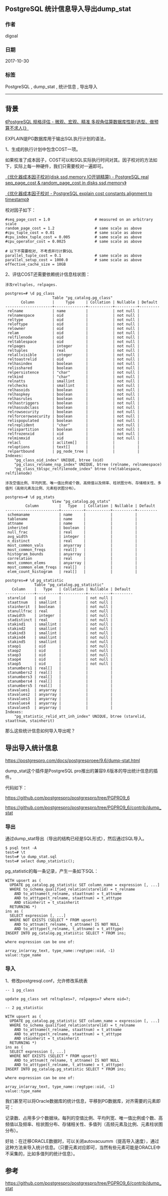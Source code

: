 ## PostgreSQL 统计信息导入导出dump_stat  
                               
### 作者              
digoal              
              
### 日期               
2017-10-30              
                
### 标签              
PostgreSQL , dump_stat , 统计信息 , 导出导入    
                          
----                          
                           
## 背景       
[《PostgreSQL 规格评估 - 微观、宏观、精准 多视角估算数据库性能(选型、做预算不求人)》](../201709/20170921_01.md)    
  
EXPLAIN是PG数据库用于输出SQL执行计划的语法，  
  
1、生成的执行计划中包含COST一项。  
  
如果校准了成本因子，COST可以和SQL实际执行时间对其。因子校对的方法如下，实际上每一种硬件，我们只需要校对一遍即可。  
  
[《优化器成本因子校对(disk,ssd,memory IO开销精算) - PostgreSQL real seq_page_cost & random_page_cost in disks,ssd,memory》](../201404/20140423_01.md)    
  
[《优化器成本因子校对 - PostgreSQL explain cost constants alignment to timestamp》](../201311/20131126_03.md)    
  
校对因子如下：  
  
```  
#seq_page_cost = 1.0                    # measured on an arbitrary scale  
random_page_cost = 1.2                  # same scale as above  
#cpu_tuple_cost = 0.01                  # same scale as above  
#cpu_index_tuple_cost = 0.005           # same scale as above  
#cpu_operator_cost = 0.0025             # same scale as above  
  
# 以下不需要校对, 不考虑并行计算SQL  
parallel_tuple_cost = 0.1               # same scale as above  
parallel_setup_cost = 1000.0            # same scale as above  
effective_cache_size = 10GB  
```  
  
2、评估COST还需要依赖统计信息柱状图：  
  
```  
涉及reltuples, relpages.  
  
postgres=# \d pg_class  
                     Table "pg_catalog.pg_class"  
       Column        |     Type     | Collation | Nullable | Default   
---------------------+--------------+-----------+----------+---------  
 relname             | name         |           | not null |   
 relnamespace        | oid          |           | not null |   
 reltype             | oid          |           | not null |   
 reloftype           | oid          |           | not null |   
 relowner            | oid          |           | not null |   
 relam               | oid          |           | not null |   
 relfilenode         | oid          |           | not null |   
 reltablespace       | oid          |           | not null |   
 relpages            | integer      |           | not null |   
 reltuples           | real         |           | not null |   
 relallvisible       | integer      |           | not null |   
 reltoastrelid       | oid          |           | not null |   
 relhasindex         | boolean      |           | not null |   
 relisshared         | boolean      |           | not null |   
 relpersistence      | "char"       |           | not null |   
 relkind             | "char"       |           | not null |   
 relnatts            | smallint     |           | not null |   
 relchecks           | smallint     |           | not null |   
 relhasoids          | boolean      |           | not null |   
 relhaspkey          | boolean      |           | not null |   
 relhasrules         | boolean      |           | not null |   
 relhastriggers      | boolean      |           | not null |   
 relhassubclass      | boolean      |           | not null |   
 relrowsecurity      | boolean      |           | not null |   
 relforcerowsecurity | boolean      |           | not null |   
 relispopulated      | boolean      |           | not null |   
 relreplident        | "char"       |           | not null |   
 relispartition      | boolean      |           | not null |   
 relfrozenxid        | xid          |           | not null |   
 relminmxid          | xid          |           | not null |   
 relacl              | aclitem[]    |           |          |   
 reloptions          | text[]       |           |          |   
 relpartbound        | pg_node_tree |           |          |   
Indexes:  
    "pg_class_oid_index" UNIQUE, btree (oid)  
    "pg_class_relname_nsp_index" UNIQUE, btree (relname, relnamespace)  
    "pg_class_tblspc_relfilenode_index" btree (reltablespace, relfilenode)  
  
涉及空值比例、平均列宽、唯一值比例或个数、高频值以及频率、柱状图分布、存储相关性、多值列（高频元素及比例、元素柱状图分布）。  
  
postgres=# \d pg_stats   
                     View "pg_catalog.pg_stats"  
         Column         |   Type   | Collation | Nullable | Default   
------------------------+----------+-----------+----------+---------  
 schemaname             | name     |           |          |   
 tablename              | name     |           |          |   
 attname                | name     |           |          |   
 inherited              | boolean  |           |          |   
 null_frac              | real     |           |          |   
 avg_width              | integer  |           |          |   
 n_distinct             | real     |           |          |   
 most_common_vals       | anyarray |           |          |   
 most_common_freqs      | real[]   |           |          |   
 histogram_bounds       | anyarray |           |          |   
 correlation            | real     |           |          |   
 most_common_elems      | anyarray |           |          |   
 most_common_elem_freqs | real[]   |           |          |   
 elem_count_histogram   | real[]   |           |          |   
  
postgres=# \d pg_statistic  
             Table "pg_catalog.pg_statistic"  
   Column    |   Type   | Collation | Nullable | Default   
-------------+----------+-----------+----------+---------  
 starelid    | oid      |           | not null |   
 staattnum   | smallint |           | not null |   
 stainherit  | boolean  |           | not null |   
 stanullfrac | real     |           | not null |   
 stawidth    | integer  |           | not null |   
 stadistinct | real     |           | not null |   
 stakind1    | smallint |           | not null |   
 stakind2    | smallint |           | not null |   
 stakind3    | smallint |           | not null |   
 stakind4    | smallint |           | not null |   
 stakind5    | smallint |           | not null |   
 staop1      | oid      |           | not null |   
 staop2      | oid      |           | not null |   
 staop3      | oid      |           | not null |   
 staop4      | oid      |           | not null |   
 staop5      | oid      |           | not null |   
 stanumbers1 | real[]   |           |          |   
 stanumbers2 | real[]   |           |          |   
 stanumbers3 | real[]   |           |          |   
 stanumbers4 | real[]   |           |          |   
 stanumbers5 | real[]   |           |          |   
 stavalues1  | anyarray |           |          |   
 stavalues2  | anyarray |           |          |   
 stavalues3  | anyarray |           |          |   
 stavalues4  | anyarray |           |          |   
 stavalues5  | anyarray |           |          |   
Indexes:  
    "pg_statistic_relid_att_inh_index" UNIQUE, btree (starelid, staattnum, stainherit)  
```  
  
那么这些统计信息如何导入导出呢？  
  
## 导出导入统计信息  
  
https://postgrespro.com/docs/postgresproee/9.6/dump-stat.html  
  
dump_stat这个插件是PostgreSQL pro推出的兼容9.6版本的导出统计信息的插件。  
  
代码如下：  
  
https://github.com/postgrespro/postgrespro/tree/PGPRO9_6  
  
https://github.com/postgrespro/postgrespro/tree/PGPRO9_6/contrib/dump_stat  
  
### 导出  
  
通过dump_stat导出（导出的结构已经是SQL形式），然后通过SQL导入。  
  
```  
$ psql test -A  
test=# \t  
test=# \o dump_stat.sql  
test=# select dump_statistic();  
```  
  
pg_statistic的每一条记录，产生一条如下SQL：  
  
```  
WITH upsert as (  
  UPDATE pg_catalog.pg_statistic SET column_name = expression [, ...]  
  WHERE to_schema_qualified_relation(starelid) = t_relname  
    AND to_attname(t_relname, staattnum) = t_attname  
    AND to_atttype(t_relname, staattnum) = t_atttype  
    AND stainherit = t_stainherit  
  RETURNING *)  
ins as (  
  SELECT expression [, ...]  
  WHERE NOT EXISTS (SELECT * FROM upsert)  
    AND to_attnum(t_relname, t_attname) IS NOT NULL  
    AND to_atttype(t_relname, t_attname) = t_atttype)  
INSERT INTO pg_catalog.pg_statistic SELECT * FROM ins;  
  
where expression can be one of:  
  
array_in(array_text, type_name::regtype::oid, -1)  
value::type_name  
```  
  
### 导入  
  
1、修改postgresql.conf，允许修改系统表  
  
```  
-- 1 pg_class  
  
update pg_class set reltuples=?, relpages=? where oid=?;  
  
-- 2 pg_statistic  
  
WITH upsert as (  
  UPDATE pg_catalog.pg_statistic SET column_name = expression [, ...]  
  WHERE to_schema_qualified_relation(starelid) = t_relname  
    AND to_attname(t_relname, staattnum) = t_attname  
    AND to_atttype(t_relname, staattnum) = t_atttype  
    AND stainherit = t_stainherit  
  RETURNING *)  
ins as (  
  SELECT expression [, ...]  
  WHERE NOT EXISTS (SELECT * FROM upsert)  
    AND to_attnum(t_relname, t_attname) IS NOT NULL  
    AND to_atttype(t_relname, t_attname) = t_atttype)  
INSERT INTO pg_catalog.pg_statistic SELECT * FROM ins;  
  
where expression can be one of:  
  
array_in(array_text, type_name::regtype::oid, -1)  
value::type_name  
```  
  
  
我们甚至可以将Oracle数据库的统计信息，平移到PG数据库，对齐需要的元素即可：  
  
记录数、占用多少个数据块。每列的空值比例、平均列宽、唯一值比例或个数、高频值以及频率、柱状图分布、存储相关性、多值列（高频元素及比例、元素柱状图分布）。  
  
好处：在迁移ORACLE数据时，可以关闭autovacuumm（提高导入速度），通过这种方法来导入统计信息。（只要元素对应即可，当然有些元素可能是ORACLE中不采集的，比如多值列的统计信息）。  
  
## 参考  
https://github.com/postgrespro/postgrespro/tree/PGPRO9_6/contrib/dump_stat  
  
